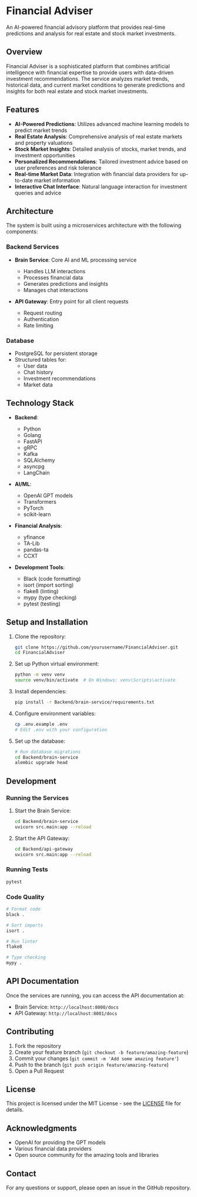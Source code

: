 # Financial Adviser

An AI-powered financial advisory platform that provides real-time predictions and analysis for real estate and stock market investments.

## Overview

Financial Adviser is a sophisticated platform that combines artificial intelligence with financial expertise to provide users with data-driven investment recommendations. The service analyzes market trends, historical data, and current market conditions to generate predictions and insights for both real estate and stock market investments.

## Features

- **AI-Powered Predictions**: Utilizes advanced machine learning models to predict market trends
- **Real Estate Analysis**: Comprehensive analysis of real estate markets and property valuations
- **Stock Market Insights**: Detailed analysis of stocks, market trends, and investment opportunities
- **Personalized Recommendations**: Tailored investment advice based on user preferences and risk tolerance
- **Real-time Market Data**: Integration with financial data providers for up-to-date market information
- **Interactive Chat Interface**: Natural language interaction for investment queries and advice

## Architecture

The system is built using a microservices architecture with the following components:

### Backend Services

- **Brain Service**: Core AI and ML processing service
  - Handles LLM interactions
  - Processes financial data
  - Generates predictions and insights
  - Manages chat interactions

- **API Gateway**: Entry point for all client requests
  - Request routing
  - Authentication
  - Rate limiting

### Database

- PostgreSQL for persistent storage
- Structured tables for:
  - User data
  - Chat history
  - Investment recommendations
  - Market data

## Technology Stack

- **Backend**:
  - Python
  - Golang
  - FastAPI
  - gRPC
  - Kafka
  - SQLAlchemy
  - asyncpg
  - LangChain

- **AI/ML**:
  - OpenAI GPT models
  - Transformers
  - PyTorch
  - scikit-learn

- **Financial Analysis**:
  - yfinance
  - TA-Lib
  - pandas-ta
  - CCXT

- **Development Tools**:
  - Black (code formatting)
  - isort (import sorting)
  - flake8 (linting)
  - mypy (type checking)
  - pytest (testing)

## Setup and Installation

1. Clone the repository:
   ```bash
   git clone https://github.com/yourusername/FinancialAdviser.git
   cd FinancialAdviser
   ```

2. Set up Python virtual environment:
   ```bash
   python -m venv venv
   source venv/bin/activate  # On Windows: venv\Scripts\activate
   ```

3. Install dependencies:
   ```bash
   pip install -r Backend/brain-service/requirements.txt
   ```

4. Configure environment variables:
   ```bash
   cp .env.example .env
   # Edit .env with your configuration
   ```

5. Set up the database:
   ```bash
   # Run database migrations
   cd Backend/brain-service
   alembic upgrade head
   ```

## Development

### Running the Services

1. Start the Brain Service:
   ```bash
   cd Backend/brain-service
   uvicorn src.main:app --reload
   ```

2. Start the API Gateway:
   ```bash
   cd Backend/api-gateway
   uvicorn src.main:app --reload
   ```

### Running Tests

```bash
pytest
```

### Code Quality

```bash
# Format code
black .

# Sort imports
isort .

# Run linter
flake8

# Type checking
mypy .
```

## API Documentation

Once the services are running, you can access the API documentation at:
- Brain Service: `http://localhost:8000/docs`
- API Gateway: `http://localhost:8001/docs`

## Contributing

1. Fork the repository
2. Create your feature branch (`git checkout -b feature/amazing-feature`)
3. Commit your changes (`git commit -m 'Add some amazing feature'`)
4. Push to the branch (`git push origin feature/amazing-feature`)
5. Open a Pull Request

## License

This project is licensed under the MIT License - see the [LICENSE](LICENSE) file for details.

## Acknowledgments

- OpenAI for providing the GPT models
- Various financial data providers
- Open source community for the amazing tools and libraries

## Contact

For any questions or support, please open an issue in the GitHub repository.
